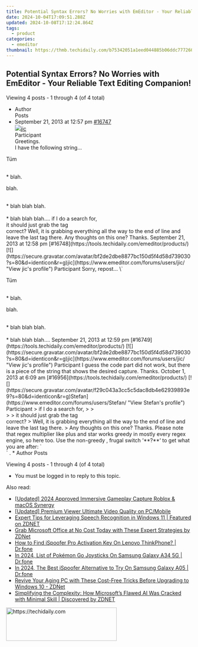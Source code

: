 ```yaml
---
title: Potential Syntax Errors? No Worries with EmEditor - Your Reliable Text Editing Companion!
date: 2024-10-04T17:09:51.288Z
updated: 2024-10-08T17:12:24.864Z
tags:
  - product
categories:
  - emeditor
thumbnail: https://thmb.techidaily.com/b75342051a1eed044885b06ddc777260c76924178d810e45fd7a89223f0c20e7.jpg
---
```


## Potential Syntax Errors? No Worries with EmEditor - Your Reliable Text Editing Companion!

Viewing 4 posts - 1 through 4 (of 4 total)

* Author  
Posts
* September 21, 2013 at 12:57 pm [#16747](https://tools.techidaily.com/emeditor/products/)  
[![](https://secure.gravatar.com/avatar/bf2de2dbe8877bc150d5f4d58d739030?s=80&d=identicon&r=g)jic](https://www.emeditor.com/forums/users/jic/ "View jic's profile")  
Participant  
Greetings.  
I have the following string…  
 <p class=”key”>Tüm</p><br />  
   * blah.  
<p class=”key”>blah.</cf><br indentlevel=”1″ indentation=”0″ leftmargin=”0″ alignment=”l” spacebefore=”4.32″ deftabsize=”1″/></p><br/>  
   * <cf lang=”en-US” font=”Calibri” csfont=”+mn-cs” eafont=”+mn-ea” size=”13″ color=”windowText”>blah blah blah.</cf><br indentlevel=”1″ indentation=”-0.26″ leftmargin=”0.26″ bullettype=”ppBulletUnNumbered” character=”•” font=”Arial” color=”windowText” alignment=”l” spacebefore=”3.12″ deftabsize=”1″ endsize=”13″/>  
<br />  
   * blah blah blah….  
   if I do a search for,  
   <br in.\*>  
   it should just grab the tag <br indentlevel…> correct? Well, it is grabbing everything all the way to the end of line and leave the last tag there. Any thoughts on this one? Thanks.  
September 21, 2013 at 12:58 pm [#16748](https://tools.techidaily.com/emeditor/products/)  
[![](https://secure.gravatar.com/avatar/bf2de2dbe8877bc150d5f4d58d739030?s=80&d=identicon&r=g)jic](https://www.emeditor.com/forums/users/jic/ "View jic's profile")  
Participant  
Sorry, repost…  
\`<p class=”key”>Tüm</p><br />  
   * blah.  
<p class=”key”>blah.</cf><br indentlevel=”1″ indentation=”0″ leftmargin=”0″ alignment=”l” spacebefore=”4.32″ deftabsize=”1″/></p><br/>  
   * <cf lang=”en-US” font=”Calibri” csfont=”+mn-cs” eafont=”+mn-ea” size=”13″ color=”windowText”>blah blah blah.</cf><br indentlevel=”1″ indentation=”-0.26″ leftmargin=”0.26″ bullettype=”ppBulletUnNumbered” character=”•” font=”Arial” color=”windowText” alignment=”l” spacebefore=”3.12″ deftabsize=”1″ endsize=”13″/>  
<br />  
   * blah blah blah….  
September 21, 2013 at 12:59 pm [#16749](https://tools.techidaily.com/emeditor/products/)  
[![](https://secure.gravatar.com/avatar/bf2de2dbe8877bc150d5f4d58d739030?s=80&d=identicon&r=g)jic](https://www.emeditor.com/forums/users/jic/ "View jic's profile")  
Participant  
I guess the code part did not work, but there is a piece of the string that shows the desired capture. Thanks.  
October 1, 2013 at 6:09 am [#16956](https://tools.techidaily.com/emeditor/products/)  
[![](https://secure.gravatar.com/avatar/f29c043a3cc5c5dac8db4e62939893e9?s=80&d=identicon&r=g)Stefan](https://www.emeditor.com/forums/users/Stefan/ "View Stefan's profile")  
Participant  
> if I do a search for,  
>  
> <br in.\*>  
>  
> it should just grab the tag <br indentlevel…> correct?  
> Well, it is grabbing everything all the way to the end of line and leave the last tag there.  
> Any thoughts on this one? Thanks.  
Please note that regex multiplier like plus and star works greedy in mostly every regex engine, so here too.  
Use the non-greedy , frugal switch ‘**?**‘ to get what you are after:  
`<br in.*?>`  
.
* Author  
Posts

Viewing 4 posts - 1 through 4 (of 4 total)

* You must be logged in to reply to this topic.

<ins class="adsbygoogle"
     style="display:block"
     data-ad-format="autorelaxed"
     data-ad-client="ca-pub-7571918770474297"
     data-ad-slot="1223367746"></ins>

<ins class="adsbygoogle"
     style="display:block"
     data-ad-client="ca-pub-7571918770474297"
     data-ad-slot="8358498916"
     data-ad-format="auto"
     data-full-width-responsive="true"></ins>

<span class="atpl-alsoreadstyle">Also read:</span>
<div><ul>
<li><a href="https://screen-video-capture.techidaily.com/updated-2024-approved-immersive-gameplay-capture-roblox-and-macos-synergy/"><u>[Updated] 2024 Approved Immersive Gameplay Capture Roblox & macOS Synergy</u></a></li>
<li><a href="https://extra-approaches.techidaily.com/updated-premium-viewer-ultimate-video-quality-on-pcmobile/"><u>[Updated] Premium Viewer Ultimate Video Quality on PC/Mobile</u></a></li>
<li><a href="https://win-info.techidaily.com/expert-tips-for-leveraging-speech-recognition-in-windows-11-featured-on-zdnet/"><u>Expert Tips for Leveraging Speech Recognition in Windows 11 | Featured on ZDNET</u></a></li>
<li><a href="https://win-info.techidaily.com/grab-microsoft-office-at-no-cost-today-with-these-expert-strategies-by-zdnet/"><u>Grab Microsoft Office at No Cost Today with These Expert Strategies by ZDNet</u></a></li>
<li><a href="https://fake-location.techidaily.com/how-to-find-ispoofer-pro-activation-key-on-lenovo-thinkphone-drfone-by-drfone-virtual-android/"><u>How to Find iSpoofer Pro Activation Key On Lenovo ThinkPhone? | Dr.fone</u></a></li>
<li><a href="https://change-location.techidaily.com/in-2024-list-of-pokemon-go-joysticks-on-samsung-galaxy-a34-5g-drfone-by-drfone-virtual-android/"><u>In 2024, List of Pokémon Go Joysticks On Samsung Galaxy A34 5G | Dr.fone</u></a></li>
<li><a href="https://change-location.techidaily.com/in-2024-the-best-ispoofer-alternative-to-try-on-samsung-galaxy-a05-drfone-by-drfone-virtual-android/"><u>In 2024, The Best iSpoofer Alternative to Try On Samsung Galaxy A05 | Dr.fone</u></a></li>
<li><a href="https://win-info.techidaily.com/revive-your-aging-pc-with-these-cost-free-tricks-before-upgrading-to-windows-10-zdnet/"><u>Revive Your Aging PC with These Cost-Free Tricks Before Upgrading to Windows 10 - ZDNet</u></a></li>
<li><a href="https://win-info.techidaily.com/simplifying-the-complexity-how-microsofts-flawed-ai-was-cracked-with-minimal-skill-discovered-by-zdnet/"><u>Simplifying the Complexity: How Microsoft’s Flawed AI Was Cracked with Minimal Skill | Discovered by ZDNET</u></a></li>
</ul></div>

<!-- affiliate ads begin -->
<a href="https://aligracehair.sjv.io/c/5597632/2135369/19272" target="_top" id="2135369">
  <img src="//a.impactradius-go.com/display-ad/19272-2135369" border="0" alt="https://techidaily.com" width="300" height="90"/>
</a>
<img height="0" width="0" src="https://aligracehair.sjv.io/i/5597632/2135369/19272" style="position:absolute;visibility:hidden;" border="0" />
<!-- affiliate ads end -->

